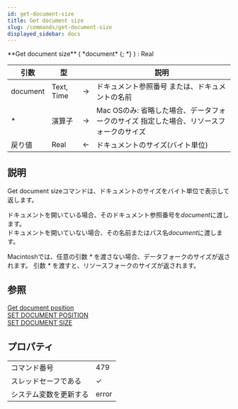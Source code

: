 ```yaml
---
id: get-document-size
title: Get document size
slug: /commands/get-document-size
displayed_sidebar: docs
---
```


<!--REF #_command_.Get document size.Syntax-->**Get document size** ( *document* {; *} ) : Real<!-- END REF-->
<!--REF #_command_.Get document size.Params-->
| 引数 | 型 |  | 説明 |
| --- | --- | --- | --- |
| document | Text, Time | &#8594;  | ドキュメント参照番号 または、ドキュメントの名前 |
| * | 演算子 | &#8594;  | Mac OSのみ: 省略した場合、データフォークのサイズ 指定した場合、リソースフォークのサイズ |
| 戻り値 | Real | &#8592; | ドキュメントのサイズ(バイト単位) |

<!-- END REF-->

## 説明 

<!--REF #_command_.Get document size.Summary-->Get document sizeコマンドは、ドキュメントのサイズをバイト単位で表示して返します。<!-- END REF-->

ドキュメントを開いている場合、そのドキュメント参照番号を*document*に渡します。  
ドキュメントを開いていない場合、その名前またはパス名*document*に渡します。

Macintoshでは、任意の引数 *\** を渡さない場合、データフォークのサイズが返されます。 引数 *\** を渡すと、リソースフォークのサイズが返されます。

## 参照 

[Get document position](get-document-position.md)  
[SET DOCUMENT POSITION](set-document-position.md)  
[SET DOCUMENT SIZE](set-document-size.md)  

## プロパティ

|  |  |
| --- | --- |
| コマンド番号 | 479 |
| スレッドセーフである | &check; |
| システム変数を更新する | error |


